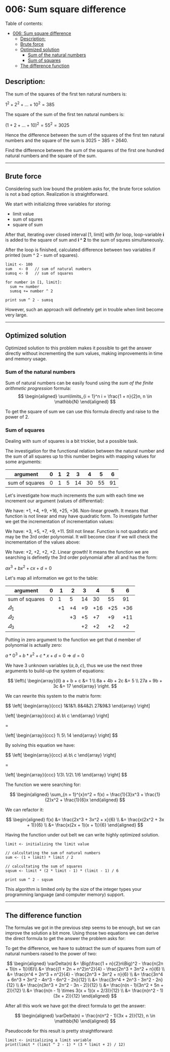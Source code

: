 # 006: Sum square difference

Table of contents:
- [006: Sum square difference](#006-sum-square-difference)
  - [Description:](#description)
  - [Brute force](#brute-force)
  - [Optimized solution](#optimized-solution)
    - [Sum of the natural numbers](#sum-of-the-natural-numbers)
    - [Sum of squares](#sum-of-squares)
  - [The difference function](#the-difference-function)

## Description:

The sum of the squares of the first ten natural numbers is:

$1^2 + 2^2 + ... + 10^2 = 385$

The square of the sum of the first ten natural numbers is:

$(1 + 2 + ... + 10)^2 = 55^2 = 3025$

Hence the difference between the sum of the squares of the first ten natural numbers and the square of the sum is $3025 − 385 = 2640$.

Find the difference between the sum of the squares of the first one hundred natural numbers and the square of the sum.

---

## Brute force

Considering such low bound the problem asks for, the brute force solution is not a bad option. Realization is straightforward.

We start with initializing three variables for storing:

- limit value
- sum of squres
- square of sum

After that, iterating over closed interval [1, limit] with *for* loop, loop-variable **i** is added to the square of sum and **i ^ 2** to the sum of squres simultaneously.

After the loop is finished, calculated difference between two variables if printed (sum ^ 2 - sum of squares).

```
limit <- 100
sum   <- 0   // sum of natural numbers
sumsq <- 0   // sum of squares

for number in [1, limit]:
  sum += number
  sumsq += number ^ 2

print sum ^ 2 - sumsq
```

However, such an approach will definetely get in trouble when limit become very large.

---

## Optimized solution

Optimized solution to this problem makes it possible to get the answer directly without incrementing the sum values, making improvements in time and memory usage.

### Sum of the natural numbers

Sum of natural numbers can be easily found using the *sum of the finite arithmetic progression* formula:
$$
\begin{aligned}
\sum\limits_{i = 1}^n i = \frac{1 + n}{2}n, n \in \mathbb{N}
\end{aligned}
$$

To get the square of sum we can use this formula directly and raise to the power of 2.

### Sum of squares

Dealing with sum of squares is a bit trickier, but a possible task. 

The investigation for the functional relation between the natural number and the sum of all squares up to this number begins with mapping values for some arguments:

|    argument    | 0 | 1 | 2 |  3 |  4 |  5 |  6 |
|----------------|---|---|---|----|----|----|----|
| sum of squares | 0 | 1 | 5 | 14 | 30 | 55 | 91 |

Let's investigate how much increments the sum with each time we increment our argument (values of differential):

We have: +1, +4, +9, +16, +25, +36. Non-linear growth. It means that function is not linear and may have quadratic form. To investigate further we get the incrementation of incrementation values:

We have: +3, +5, +7, +9, +11. Still not linear. Function is not quadratic and may be the 3rd order polynomial. It will become clear if we will check the incrementation of the values above:

We have: +2, +2, +2, +2. Linear growth! It means the function we are searching is definetly the 3rd order polynomial after all and has the form:

$ax^3 + bx^2 + cx + d = 0$

Let's map all information we got to the table:

|    argument    | 0 |  1 |  2 |  3 |   4 |   5 |   6 |
|----------------|---|----|----|----|-----|-----|-----|
| sum of squares | 0 |  1 |  5 | 14 |  30 |  55 |  91 |
| $\varDelta_1$  |   | +1 | +4 | +9 | +16 | +25 | +36 |
| $\varDelta_2$  |   |    | +3 | +5 |  +7 |  +9 | +11 |
| $\varDelta_3$  |   |    |    | +2 |  +2 |  +2 | +2  |

Putting in zero argument to the function we get that d member of polynomial is actually zero:

$a * 0^3 + b * x^2 + c * x + d = 0 \Rightarrow d = 0$

We have 3 unknown variables $(a, b, c)$, thus we use the next three arguments to build-up the system of equations:

$$
\left\{
\begin{array}{ll}
a + b + c &= 1 \\
8a + 4b + 2c &= 5 \\
27a + 9b + 3c &= 17
\end{array}
\right.
$$

We can rewrite this system to the matrix form:

$$ \left[
\begin{array}{ccc}
  1&1&1\\
  8&4&2\\
  27&9&3
\end{array}
\right]

\left[
  \begin{array}{ccc}
  a\\
  b\\
  c
\end{array}
\right]

=

\left[
  \begin{array}{ccc}
  1\\
  5\\
  14
\end{array}
\right] $$

By solving this equation we have:

$$
\left[
\begin{array}{ccc}
  a\\
  b\\
  c
\end{array}
\right]

=

\left[
  \begin{array}{ccc}
  1/3\\
  1/2\\
  1/6
\end{array}
\right] $$

The function we were searching for:

$$
\begin{aligned}
\sum_{n = 1}^{x}n^2 = f(x) = \frac{1}{3}x^3 + \frac{1}{2}x^2 + \frac{1}{6}x
\end{aligned}
$$

We can refactor it:

$$
\begin{aligned}
  f(x) &= \frac{2x^3 + 3x^2 + x}{6} \\
       &= \frac{x(2x^2 + 3x + 1)}{6} \\
       &= \frac{x(2x + 1)(x + 1)}{6}
\end{aligned}
$$

Having the function under out belt we can write highly optimized solution. 

```
limit <- initializing the limit value

// calcultating the sum of natural numbers
sum <- (1 + limit) * limit / 2

// calcultating the sum of squares
sqsum <- limit * (2 * limit - 1) * (limit - 1) / 6

print sum ^ 2 - sqsum
```

This algorithm is limited only by the size of the integer types your programming language (and computer
memory) support.

---

## The difference function

The formulas we got in the previous step seems to be enough, but we can improve the solution a bit more. Using those two equations we can derive the direct formula to get the answer the problem asks for:

To get the difference, we have to subtract the sum of squares from sum of natural numbers raised to the power of two:

$$
\begin{aligned}
  \varDelta(n) &= \Big(\frac{1 + n}{2}n\Big)^2 - \frac{n(2n + 1)(n + 1)}{6}\\
    &= \frac{(1 + 2n + n^2)n^2}{4} - \frac{2n^3 + 3n^2 + n}{6} \\
    &= \frac{n^4 + 2n^3 + n^2}{4} - \frac{2n^3 + 3n^2 + n}{6} \\
    &= \frac{3n^4 + 6n^3 + 3n^2 - 4n^3 - 6n^2 - 2n}{12} \\
    &= \frac{3n^4 + 2n^3 - 3n^2 - 2n}{12} \\
    &= \frac{n(3n^3 + 2n^2 - 3n - 2)}{12} \\
    &= \frac{n(n - 1)(3n^2 + 5n + 2)}{12} \\
    &= \frac{n(n - 1) \times 3(x + 1)(x + 2/3)}{12} \\
    &= \frac{n(n^2 - 1)(3x + 2)}{12}
\end{aligned}
$$

After all this work we have got the direct formula to get the answer:

$$
\begin{aligned}
\varDelta(n) = \frac{n(n^2 - 1)(3x + 2)}{12}, n \in \mathbb{N}
\end{aligned}
$$

Pseudocode for this result is pretty straightforward:

```
limit <- initializing a limit variable
print(limit * (limit ^ 2 - 1) * (3 * limit + 2) / 12)
```
